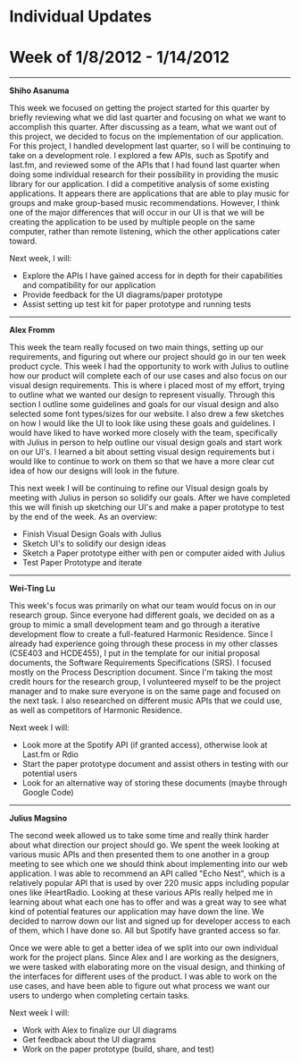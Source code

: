 # Individual Updates #
# Week of 1/8/2012 - 1/14/2012 #


---

**Shiho Asanuma**

This week we focused on getting the project started for this quarter by briefly reviewing what we did last quarter and focusing on what we want to accomplish this quarter. After discussing as a team, what we want out of this project, we decided to focus on the implementation of our application. For this project, I handled development last quarter, so I will be continuing to take on a development role. I explored a few APIs, such as Spotify and last.fm, and reviewed some of the APIs that I had found last quarter when doing some individual research for their possibility in providing the music library for our application. I did a competitive analysis of some existing applications. It appears there are applications that are able to play music for groups and make group-based music recommendations. However, I think one of the major differences that will occur in our UI is that we will be creating the application to be used by multiple people on the same computer, rather than remote listening, which the other applications cater toward.

Next week, I will:
  * Explore the APIs I have gained access for in depth for their capabilities and compatibility for our application
  * Provide feedback for the UI diagrams/paper prototype
  * Assist setting up test kit for paper prototype and running tests



---


**Alex Fromm**

This week the team really focused on two main things, setting up our requirements, and figuring out where our project should go in our ten week product cycle.  This week I had the opportunity to work with Julius to outline how our product will complete each of our use cases and also focus on our visual design requirements.  This is where i placed most of my effort, trying to outline what we wanted our design to represent visually.  Through this section I outline some guidelines and goals for our visual design and also selected some font types/sizes for our website.  I also drew a few sketches on how I would like the UI to look like using these goals and guidelines. I would have liked to have worked more closely with the team, specifically with Julius in person to help outline our visual design goals and start work on our UI's.  I learned a bit about setting visual design requirements but i would like to continue to work on them so that we have a more clear cut idea of how our designs will look in the future.

This next week I will be continuing to refine our Visual design goals by meeting with Julius in person so solidify our goals.  After we have completed this we will finish up sketching our UI's and make a paper prototype to test by the end of the week.
As an overview:
  * Finish Visual Design Goals with Julius
  * Sketch UI's to solidify our design ideas
  * Sketch a Paper prototype either with pen or computer aided with Julius
  * Test Paper Prototype and iterate


---


**Wei-Ting Lu**

This week's focus was primarily on what our team would focus on in our research group. Since everyone had different goals, we decided on as a group to mimic a small development team and go through a iterative development flow to create a full-featured Harmonic Residence. Since I already had experience going through these process in my other classes (CSE403 and HCDE455), I put in the template for our initial proposal documents, the Software Requirements Specifications (SRS). I focused mostly on the Process Description document.
Since I'm taking the most credit hours for the research group, I volunteered myself to be the project manager and to make sure everyone is on the same page and focused on the next task. I also researched on different music APIs that we could use, as well as competitors of Harmonic Residence.

Next week I will:
  * Look more at the Spotify API (if granted access), otherwise look at Last.fm or Rdio
  * Start the paper prototype document and assist others in testing with our potential users
  * Look for an alternative way of storing these documents (maybe through Google Code)


---

**Julius Magsino**

The second week allowed us to take some time and really think harder about what direction our project should go.  We spent the week looking at various music APIs and then presented them to one another in a group meeting to see which one we should think about implementing into our web application.  I was able to recommend an API called "Echo Nest", which is a relatively popular API that is used by over 220 music apps including popular ones like iHeartRadio.  Looking at these various APIs really helped me in learning about what each one has to offer and was a great way to see what kind of potential features our application may have down the line.  We decided to narrow down our list and signed up for developer access to each of them, which I have done so.  All but Spotify have granted access so far.

Once we were able to get a better idea of we split into our own individual work for the project plans.  Since Alex and I are working as the designers, we were tasked with elaborating more on the visual design, and thinking of the interfaces for different uses of the product.  I was able to work on the use cases, and have been able to figure out what process we want our users to undergo when completing certain tasks.

Next week I will:
  * Work with Alex to finalize our UI diagrams
  * Get feedback about the UI diagrams
  * Work on the paper prototype (build, share, and test)